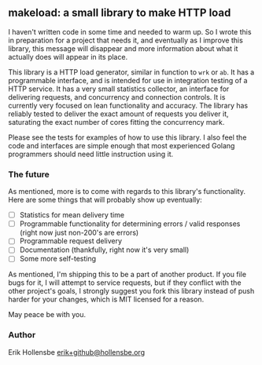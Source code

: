 ## makeload: a small library to make HTTP load

I haven't written code in some time and needed to warm up. So I wrote this in preparation for a project that needs it, and eventually as I improve this library, this message will disappear and more information about what it actually does will appear in its place.

This library is a HTTP load generator, similar in function to `wrk` or `ab`. It has a programmable interface, and is intended for use in integration testing of a HTTP service. It has a very small statistics collector, an interface for delivering requests, and concurrency and connection controls. It is currently very focused on lean functionality and accuracy. The library has reliably tested to deliver the exact amount of requests you deliver it, saturating the exact number of cores fitting the concurrency mark.

Please see the tests for examples of how to use this library. I also feel the code and interfaces are simple enough that most experienced Golang programmers should need little instruction using it.


### The future

As mentioned, more is to come with regards to this library's functionality. Here are some things that will probably show up eventually:

- [ ] Statistics for mean delivery time
- [ ] Programmable functionality for determining errors / valid responses (right now just non-200's are errors)
- [ ] Programmable request delivery
- [ ] Documentation (thankfully, right now it's very small)
- [ ] Some more self-testing

As mentioned, I'm shipping this to be a part of another product. If you file bugs for it, I will attempt to service requests, but if they conflict with the other project's goals, I strongly suggest you fork this library instead of push harder for your changes, which is MIT licensed for a reason.

May peace be with you.

### Author

Erik Hollensbe <erik+github@hollensbe.org>
